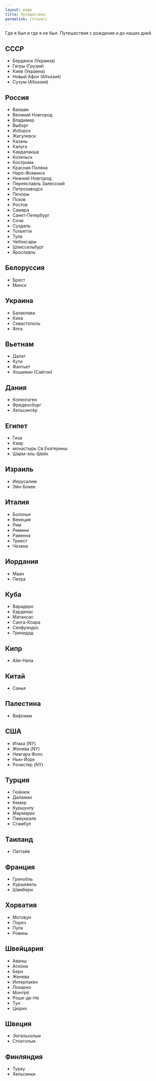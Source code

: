 ```yaml
---
layout: page
title: Путешествия
permalink: /travel/
---
```

Где я был и где я не был. Путешествия c рождения и до наших дней

## СССР
 - Бердянск (Украина)
 - Гагры (Грузия)
 - Киев (Украина)
 - Новый Афон (Абхазия)
 - Сухум (Абхазия)

## Россия
 - Валаам
 - Великий Новгород
 - Владимир
 - Выборг
 - Изборск
 - Жигулевск
 - Казань
 - Калуга
 - Кандалакша
 - Козельск
 - Кострома
 - Красная Поляна
 - Наро-Фоминск
 - Нижний Новгород
 - Переяславль Залесский
 - Петрозаводск
 - Печоры
 - Псков
 - Ростов
 - Cамара
 - Санкт-Петербург
 - Сочи
 - Суздаль
 - Тольятти
 - Тула
 - Чебоксары
 - Шлиссельбург
 - Ярославль

## Белоруссия
 - Брест
 - Минск

## Украина
 - Балаклава
 - Киев
 - Севастополь
 - Ялта

## Вьетнам
 - Далат
 - Кути
 - Фантьет
 - Хошимин (Сайгон)

## Дания
 - Копенгаген
 - Фреденсборг
 - Хельсингёр

## Египет
 - Гиза
 - Каир
 - монастырь Св.Екатерины
 - Шарм-эль-Шейх

## Израиль
 - Иерусалим
 - Эйн-Бокек

## Италия
 - Болонья
 - Венеция
 - Рим
 - Римини
 - Равенна
 - Триест
 - Чезена

## Иордания
 - Маан
 - Петра

## Куба
 - Варадеро
 - Карденас
 - Матансас
 - Санта-Клара
 - Сенфуэндоc
 - Тринидад

## Кипр
 - Айя-Напа

## Китай
 - Санья

## Палестина
 - Вифлием

## США
 - Итака (NY)
 - Женева (NY)
 - Ниагара Фолс
 - Нью-Йорк
 - Рочестер (NY)

## Турция
 - Гюйнюк
 - Даламан
 - Кемер
 - Куршунлу
 - Мармарис
 - Памуккале
 - Стамбул

## Таиланд
 - Паттайя

## Франция
 - Гренобль
 - Куршевель
 - Шамбери

## Хорватия
 - Мотовун
 - Пореч
 - Пула
 - Ровинь

## Швейцария
 - Аванш
 - Аскона
 - Берн
 - Женева
 - Интерлакен
 - Локарно
 - Монтрё
 - Роше-де-Не
 - Тун
 - Цюрих

## Швеция
 - Энгельхольм
 - Стокгольм

## Финляндия
 - Турку
 - Хельсинки